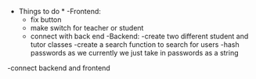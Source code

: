 * Things to do *
-Frontend:
  - fix button
  - make switch for teacher or student
  - connect with back end
-Backend: 
  -create two different student and tutor classes
  -create a search function to search for users
  -hash passwords as we currently we just take in passwords as a string
  
-connect backend and frontend
